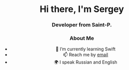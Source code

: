 
<div id="header" align="center">
<h1>Hi there, I'm Sergey</h1>
<h3> Developer from Saint-P.</h3>
</ div>

### About Me
- 🌱 I’m currently learning Swift
- 📫 Reach me by [email](mailto:serjrome98@gmail.com)
- 🌍 I speak Russian and English
<!--
**Romenevograd/Romenevograd** is a ✨ _special_ ✨ repository because its `README.md` (this file) appears on your GitHub profile.



Here are some ideas to get you started:

- 🔭 I’m currently working on ...
- 🌱 I’m currently learning ...
- 👯 I’m looking to collaborate on ...
- 🤔 I’m looking for help with ...
- 💬 Ask me about ...
- 📫 How to reach me: ...
- 😄 Pronouns: ...
- ⚡ Fun fact: ...
-->

